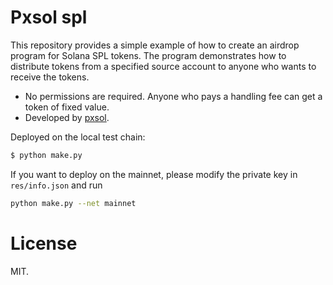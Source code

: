 # Pxsol spl

This repository provides a simple example of how to create an airdrop program for Solana SPL tokens. The program demonstrates how to distribute tokens from a specified source account to anyone who wants to receive the tokens.

- No permissions are required. Anyone who pays a handling fee can get a token of fixed value.
- Developed by [pxsol](https://github.com/mohanson/pxsol).

Deployed on the local test chain:

```sh
$ python make.py
```

If you want to deploy on the mainnet, please modify the private key in `res/info.json` and run

```sh
python make.py --net mainnet
```

# License

MIT.
